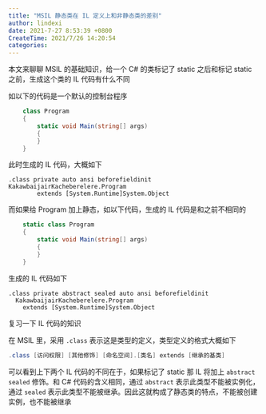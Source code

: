 ```yaml
---
title: "MSIL 静态类在 IL 定义上和非静态类的差别"
author: lindexi
date: 2021-7-27 8:53:39 +0800
CreateTime: 2021/7/26 14:20:54
categories: 
---
```


本文来聊聊 MSIL 的基础知识，给一个 C# 的类标记了 static 之后和标记 static 之前，生成这个类的 IL 代码有什么不同

<!--more-->


<!-- CreateTime:2021/7/26 14:20:54 -->

<!-- 发布 -->

如以下的代码是一个默认的控制台程序

```csharp
    class Program
    {
        static void Main(string[] args)
        {
        }
    }
```

此时生成的 IL 代码，大概如下

```IL
.class private auto ansi beforefieldinit KakawbaijairKacheberelere.Program
        extends [System.Runtime]System.Object
```

而如果给 Program 加上静态，如以下代码，生成的 IL 代码是和之前不相同的

```csharp
    static class Program
    {
        static void Main(string[] args)
        {
        }
    }
```

生成的 IL 代码如下

```IL
.class private abstract sealed auto ansi beforefieldinit
  KakawbaijairKacheberelere.Program
    extends [System.Runtime]System.Object
```

复习一下 IL 代码的知识

在 MSIL 里，采用 `.class` 表示这是类型的定义，类型定义的格式大概如下

```csharp
.class [访问权限] [其他修饰] [命名空间].[类名] extends [继承的基类]
```

可以看到上下两个 IL 代码的不同在于，如果标记了 static 那 IL 将加上 `abstract sealed` 修饰。和 C# 代码的含义相同，通过 `abstract` 表示此类型不能被实例化，通过 `sealed` 表示此类型不能被继承。因此这就构成了静态类的特点，不能被创建实例，也不能被继承

